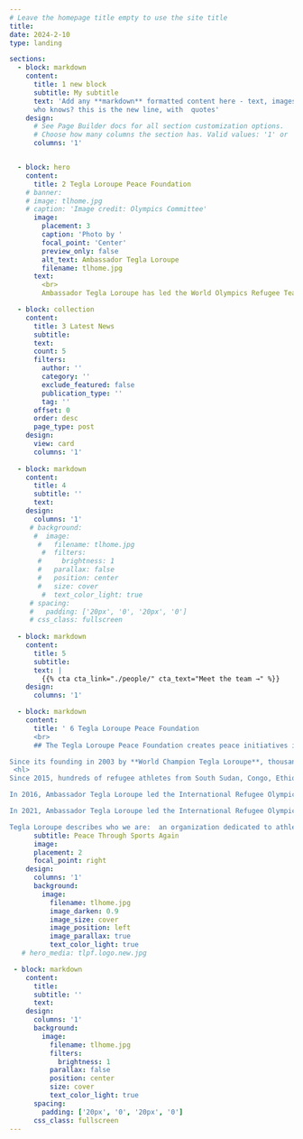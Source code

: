 ```yaml
---
# Leave the homepage title empty to use the site title
title:
date: 2024-2-10
type: landing

sections:
  - block: markdown
    content:
      title: 1 new block
      subtitle: My subtitle
      text: 'Add any **markdown** formatted content here - text, images, videos, galleries - and even HTML code! and more. do I need quotes? 
      who knows? this is the new line, with  quotes'
    design:
      # See Page Builder docs for all section customization options.
      # Choose how many columns the section has. Valid values: '1' or '2'.
      columns: '1'


  - block: hero
    content:
      title: 2 Tegla Loroupe Peace Foundation
    # banner:
    # image: tlhome.jpg
    # caption: 'Image credit: Olympics Committee'
      image:
        placement: 3
        caption: 'Photo by '
        focal_point: 'Center'
        preview_only: false
        alt_text: Ambassador Tegla Loroupe
        filename: tlhome.jpg
      text: 
        <br>     
        Ambassador Tegla Loroupe has led the World Olympics Refugee Team to two Olympics.

  - block: collection
    content:
      title: 3 Latest News
      subtitle:
      text:
      count: 5
      filters:
        author: ''
        category: ''
        exclude_featured: false
        publication_type: ''
        tag: ''
      offset: 0
      order: desc
      page_type: post
    design:
      view: card
      columns: '1'
  
  - block: markdown
    content:
      title: 4
      subtitle: ''
      text:
    design:
      columns: '1'
     # background:
      #  image: 
       #   filename: tlhome.jpg
        #  filters:
       #     brightness: 1
       #   parallax: false
       #   position: center
       #   size: cover
        #  text_color_light: true
     # spacing:
     #   padding: ['20px', '0', '20px', '0']
     # css_class: fullscreen
  
  - block: markdown
    content:
      title: 5
      subtitle:
      text: |
        {{% cta cta_link="./people/" cta_text="Meet the team →" %}}
    design:
      columns: '1'

  - block: markdown
    content:
      title: ' 6 Tegla Loroupe Peace Foundation 
      <br>
      ## The Tegla Loroupe Peace Foundation creates peace initiatives in East African pastoralist conflict areas.

Since its founding in 2003 by **World Champion Tegla Loroupe**, thousands of athletes have trained and competed in Peace Races held in conflict areas in Kenya, in Uganda, and in other conflict areas.
 <hl>
Since 2015, hundreds of refugee athletes from South Sudan, Congo, Ethiopia, Somalia and other countries have trained at the [Tegla Loroupe International Olympic Refugee Training Camp in Ngong, Kenya](http://bit.ly/37Y0sc3), just  to the west of Nairobi.

In 2016, Ambassador Tegla Loroupe led the International Refugee Olympic team to Rio, where five of the Ngong Training Camp athletes competed.

In 2021, Ambassador Tegla Loroupe led the International Refugee Olympic team to Tokyo.

Tegla Loroupe describes who we are:  an organization dedicated to athletes who compete for themselves, for their families, for their societies, and for peace, honesty and justice among all peoples.'
      subtitle: Peace Through Sports Again
      image:
      placement: 2
      focal_point: right
    design:
      columns: '1'
      background:
        image: 
          filename: tlhome.jpg
          image_darken: 0.9
          image_size: cover
          image_position: left
          image_parallax: true
          text_color_light: true
   # hero_media: tlpf.logo.new.jpg

 - block: markdown
    content:
      title:
      subtitle: ''
      text:
    design:
      columns: '1'
      background:
        image: 
          filename: tlhome.jpg
          filters:
            brightness: 1
          parallax: false
          position: center
          size: cover
          text_color_light: true
      spacing:
        padding: ['20px', '0', '20px', '0']
      css_class: fullscreen
---
```



